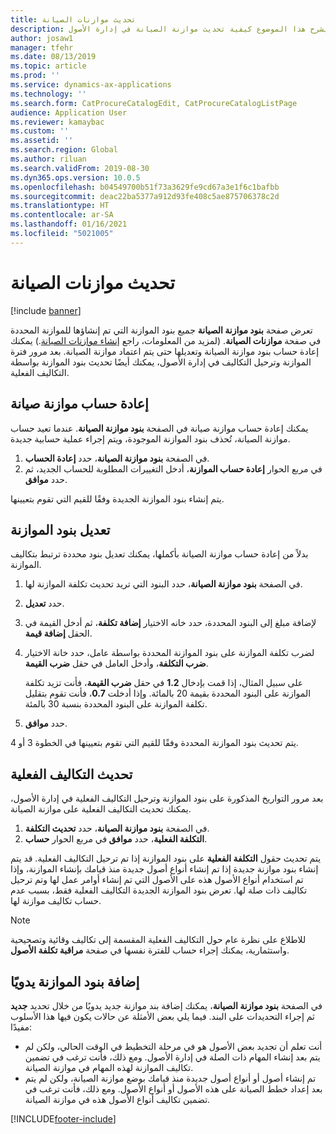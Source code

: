 ```yaml
---
title: تحديث موازنات الصيانة
description: يشرح هذا الموضوع كيفية تحديث موازنة الصيانة في إدارة الأصول.
author: josaw1
manager: tfehr
ms.date: 08/13/2019
ms.topic: article
ms.prod: ''
ms.service: dynamics-ax-applications
ms.technology: ''
ms.search.form: CatProcureCatalogEdit, CatProcureCatalogListPage
audience: Application User
ms.reviewer: kamaybac
ms.custom: ''
ms.assetid: ''
ms.search.region: Global
ms.author: riluan
ms.search.validFrom: 2019-08-30
ms.dyn365.ops.version: 10.0.5
ms.openlocfilehash: b04549700b51f73a3629fe9cd67a3e1f6c1bafbb
ms.sourcegitcommit: deac22ba5377a912d93fe408c5ae875706378c2d
ms.translationtype: HT
ms.contentlocale: ar-SA
ms.lasthandoff: 01/16/2021
ms.locfileid: "5021005"
---
```

# <a name="update-maintenance-budgets"></a>تحديث موازنات الصيانة

[!include [banner](../../includes/banner.md)]

 

تعرض صفحة **بنود موازنة الصيانة** جميع بنود الموازنة التي تم إنشاؤها للموازنة المحددة في صفحة **موازنات الصيانة**. (لمزيد من المعلومات، راجع [إنشاء موازنات الصيانة](create-maintenance-budget.md).) يمكنك إعادة حساب بنود موازنة الصيانة وتعديلها حتى يتم اعتماد موازنة الصيانة. بعد مرور فترة الموازنة وترحيل التكاليف في إدارة الأصول، يمكنك أيضًا تحديث بنود الموازنة بواسطة التكاليف الفعلية.

## <a name="recalculate-a-maintenance-budget"></a>إعادة حساب موازنة صيانة

يمكنك إعادة حساب موازنة صيانة في الصفحة **بنود موازنة الصيانة**. عندما تعيد حساب موازنة الصيانة، تُحذف بنود الموازنة الموجودة، ويتم إجراء عملية حسابية جديدة.

1. في الصفحة **بنود موازنة الصيانة**، حدد **إعادة الحساب**.
2. في مربع الحوار **إعادة حساب الموازنة**، أدخل التغييرات المطلوبة للحساب الجديد، ثم حدد **موافق**.

يتم إنشاء بنود الموازنة الجديدة وفقًا للقيم التي تقوم بتعيينها.

## <a name="adjust-budget-lines"></a>تعديل بنود الموازنة

بدلاً من إعادة حساب موازنة الصيانة بأكملها، يمكنك تعديل بنود محددة ترتبط بتكاليف الموازنة.

1. في الصفحة **بنود موازنة الصيانة**، حدد البنود التي تريد تحديث تكلفة الموازنة لها.
2. حدد **تعديل‬**.
3. لإضافة مبلغ إلى البنود المحددة، حدد خانه الاختيار **إضافة تكلفة**، ثم أدخل القيمة في الحقل **إضافة قيمة**.
4. لضرب تكلفة الموازنة على بنود الموازنة المحددة بواسطة عامل، حدد خانة الاختيار **ضرب التكلفة**، وأدخل العامل في حقل **ضرب القيمة**.

    على سبيل المثال، إذا قمت بإدخال **1.2** في حقل **ضرب القيمة**، فأنت تزيد تكلفة الموازنة على البنود المحددة بقيمة 20 بالمائة. وإذا أدخلت **0.7**، فأنت تقوم بتقليل تكلفة الموازنة على البنود المحددة بنسبة 30 بالمئة.

5. حدد **موافق**.

يتم تحديث بنود الموازنة المحددة وفقًا للقيم التي تقوم بتعيينها في الخطوة 3 أو 4.

## <a name="update-actual-costs"></a>تحديث التكاليف الفعلية

بعد مرور التواريخ المذكورة على بنود الموازنة وترحيل التكاليف الفعلية في إدارة الأصول، يمكنك تحديث التكاليف الفعلية على موازنة الصيانة.

1. في الصفحة **بنود موازنة الصيانة**، حدد **تحديث التكلفة**.
2. في مربع الحوار **حساب‏‎ التكلفة الفعلية**، حدد **موافق**.

يتم تحديث حقول **التكلفة الفعلية** على بنود الموازنة إذا تم ترحيل التكاليف الفعلية. قد يتم إنشاء بنود موازنة جديدة إذا تم إنشاء أنواع أصول جديدة منذ قيامك بإنشاء الموازنة، وإذا تم استخدام أنواع الأصول هذه على الأصول التي تم إنشاء أوامر عمل لها وتم ترحيل تكاليف ذات صلة لها. تعرض بنود الموازنة الجديدة التكاليف الفعلية فقط، بسبب عدم حساب تكاليف موازنة لها.

> [!NOTE]
> للاطلاع على نظرة عام حول التكاليف الفعلية المقسمة إلى تكاليف وقائية وتصحيحية واستثمارية، يمكنك إجراء حساب للفترة نفسها في صفحة **مراقبة تكلفة الأصول**. 

## <a name="manually-add-budget-lines"></a>إضافة بنود الموازنة يدويًا

في الصفحة **بنود موازنة الصيانة**، يمكنك إضافة بند موازنة جديد يدويًا من خلال تحديد **جديد** ثم إجراء التحديدات على البند. فيما يلي بعض الأمثلة عن حالات يكون فيها هذا الأسلوب مفيدًا:

- أنت تعلم أن تجديد بعض الأصول هو في مرحلة التخطيط في الوقت الحالي، ولكن لم يتم بعد إنشاء المهام ذات الصلة في إدارة الأصول. ومع ذلك، فأنت ترغب في تضمين تكاليف الموازنة لهذه المهام في موازنة الصيانة.
- تم إنشاء أصول أو أنواع أصول جديدة منذ قيامك بوضع موازنة الصيانة، ولكن لم يتم بعد إعداد خطط الصيانة على هذه الأصول أو أنواع الأصول. ومع ذلك، فأنت ترغب في تضمين تكاليف أنواع الأصول هذه في موازنة الصيانة.


[!INCLUDE[footer-include](../../../includes/footer-banner.md)]